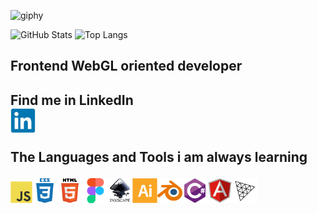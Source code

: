 ![giphy](https://user-images.githubusercontent.com/96449212/174452579-df5718fc-fadb-4658-8f95-7a485562fbdc.gif)


![GitHub Stats](https://github-readme-stats.vercel.app/api?username=Pieris128&theme=radical)
![Top Langs](https://github-readme-stats.vercel.app/api/top-langs/?username=Pieris128&layout=compact)

<h2> Frontend WebGL oriented developer <h2>

<p align="left">Find me in LinkedIn <br><a href="https://www.linkedin.com/in/matias-pier-espinosa-426199151/" target="_blank"> <img src="https://github.com/devicons/devicon/blob/master/icons/linkedin/linkedin-original.svg" alt="linkedIn" width="40" height="40"/></a></p> 

**The Languages and Tools i am always learning**

<p align="left"> <a href="https://developer.mozilla.org/en-US/docs/Web/JavaScript" target="_blank"> <img src="https://raw.githubusercontent.com/devicons/devicon/master/icons/javascript/javascript-original.svg" alt="javascript" width="35" height="35"/></a><a href="https://developer.mozilla.org/es/docs/Web/CSS" target="_blank"><img src='https://github.com/devicons/devicon/blob/master/icons/css3/css3-plain-wordmark.svg' width="40" height="40"></a><a href="https://developer.mozilla.org/es/docs/Web/HTML" target="_blank"><img src='https://github.com/devicons/devicon/blob/master/icons/html5/html5-original-wordmark.svg' width="40" height="40"></a><a href="https://www.figma.com/design/" target="_blank"><img src='https://github.com/devicons/devicon/blob/master/icons/figma/figma-original.svg' width="40" height="40"></a><a href="https://inkscape.org/en/" target="_blank"><img src='https://github.com/devicons/devicon/blob/master/icons/inkscape/inkscape-original-wordmark.svg' width="40" height="40"></a><a href="https://www.adobe.com/ar/products/illustrator.html" target="_blank"></a><a href="https://developer.mozilla.org/es/docs/Web/HTML" target="_blank"><img src='https://github.com/devicons/devicon/blob/master/icons/illustrator/illustrator-plain.svg' width="40" height="40"></a><a href="https://www.blender.org" target="_blank"><img src='https://github.com/devicons/devicon/blob/master/icons/blender/blender-original.svg' width="40" height="40"></a><a href="https://learn.microsoft.com/en-us/dotnet/csharp/programming-guide/" target="_blank"><img src='https://github.com/devicons/devicon/blob/master/icons/csharp/csharp-original.svg' width="40" height="40"></a><a href="https://angular.io" target="_blank"><img src='https://github.com/devicons/devicon/blob/master/icons/angularjs/angularjs-original.svg' width="40" height="40"></a><a href="https://threejs.org" target="_blank"><img src='https://github.com/devicons/devicon/blob/master/icons/threejs/threejs-original.svg' width="40" height="40"></a></p>
